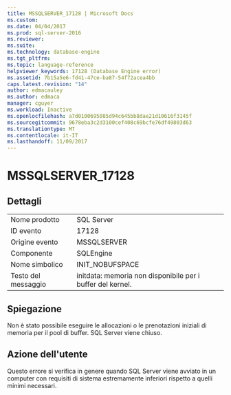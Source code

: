 ```yaml
---
title: MSSQLSERVER_17128 | Microsoft Docs
ms.custom: 
ms.date: 04/04/2017
ms.prod: sql-server-2016
ms.reviewer: 
ms.suite: 
ms.technology: database-engine
ms.tgt_pltfrm: 
ms.topic: language-reference
helpviewer_keywords: 17128 (Database Engine error)
ms.assetid: 7b15a5e6-fd41-47ce-ba87-54f72acea4bb
caps.latest.revision: "14"
author: edmacauley
ms.author: edmaca
manager: cguyer
ms.workload: Inactive
ms.openlocfilehash: a7d0100695085d94c645bb8dae21d10616f3145f
ms.sourcegitcommit: 9678eba3c2d3100cef408c69bcfe76df49803d63
ms.translationtype: MT
ms.contentlocale: it-IT
ms.lasthandoff: 11/09/2017
---
```

# <a name="mssqlserver17128"></a>MSSQLSERVER_17128
  
## <a name="details"></a>Dettagli  
  
|||  
|-|-|  
|Nome prodotto|SQL Server|  
|ID evento|17128|  
|Origine evento|MSSQLSERVER|  
|Componente|SQLEngine|  
|Nome simbolico|INIT_NOBUFSPACE|  
|Testo del messaggio|initdata: memoria non disponibile per i buffer del kernel.|  
  
## <a name="explanation"></a>Spiegazione  
Non è stato possibile eseguire le allocazioni o le prenotazioni iniziali di memoria per il pool di buffer. SQL Server viene chiuso.  
  
## <a name="user-action"></a>Azione dell'utente  
Questo errore si verifica in genere quando SQL Server viene avviato in un computer con requisiti di sistema estremamente inferiori rispetto a quelli minimi necessari.  
  
